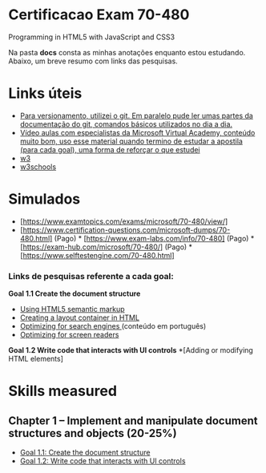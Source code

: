 # Certificacao Exam 70-480
Programming in HTML5 with JavaScript and CSS3

Na pasta **docs** consta as minhas anotações enquanto estou estudando. Abaixo, um breve resumo com links das pesquisas. 

# Links úteis
* [Para versionamento, utilizei o git. Em paralelo pude ler umas partes da documentação do git, comandos básicos utilizados no dia a dia.](https://git-scm.com/doc)
* [Vídeo aulas com especialistas da Microsoft Virtual Academy, conteúdo muito bom, uso esse material quando termino de estudar a apostila (para cada goal), uma forma de reforçar o que estudei](https://channel9.msdn.com/Series/Developing-in-HTML5-with-JavaScript-and-CSS3-Jump-Start)
* [w3](https://www.w3.org/)
* [w3schools](https://www.w3schools.com/html/html5_intro.asp)

# Simulados
* [https://www.examtopics.com/exams/microsoft/70-480/view/]
* [https://www.certification-questions.com/microsoft-dumps/70-480.html]
(Pago) * [https://www.exam-labs.com/info/70-480] 
(Pago) * [https://exam-hub.com/microsoft/70-480/] 
(Pago) * [https://www.selftestengine.com/70-480.html] 


### Links de pesquisas referente a cada goal:

**Goal 1.1 Create the document structure**
* [Using HTML5 semantic markup](http://www.infocodify.com/html_dom/create_dom_structure)
* [Creating a layout container in HTML](http://www.infocodify.com/html_dom/creating_layout_container)
* [Optimizing for search engines ](https://danieldigital.com.br/blog/seo-tecnico-a-importancia-do-html5-semantico-para-melhorar-o-trafego-do-seu-site/)(conteúdo em português)
* [Optimizing for screen readers](w3.org/WAI/perspective-videos/speech/)

**Goal 1.2 Write code that interacts with UI controls**
*[Adding or modifying HTML elements]


# Skills measured

## Chapter 1 – Implement and manipulate document structures and objects (20-25%)
* [Goal 1.1: Create the document structure](./chapter01/goal_1_1.html)
* [Goal 1.2: Write code that interacts with UI controls](./chapter01/goal_1_2.html)